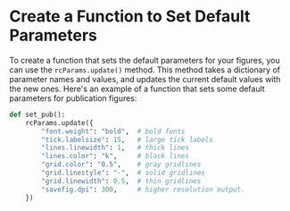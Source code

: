 # Create a Function to Set Default Parameters

To create a function that sets the default parameters for your figures, you can use the `rcParams.update()` method. This method takes a dictionary of parameter names and values, and updates the current default values with the new ones. Here's an example of a function that sets some default parameters for publication figures:

```python
def set_pub():
    rcParams.update({
        "font.weight": "bold",  # bold fonts
        "tick.labelsize": 15,   # large tick labels
        "lines.linewidth": 1,   # thick lines
        "lines.color": "k",     # black lines
        "grid.color": "0.5",    # gray gridlines
        "grid.linestyle": "-",  # solid gridlines
        "grid.linewidth": 0.5,  # thin gridlines
        "savefig.dpi": 300,     # higher resolution output.
    })
```
